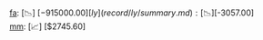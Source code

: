 [fa](record/fa/summary.md): [📉] [$-915000.00]  
[ly](record/ly/summary.md): [📉] [$-3057.00]  
[mm](record/mm/summary.md): [📈] [$2745.60]  
